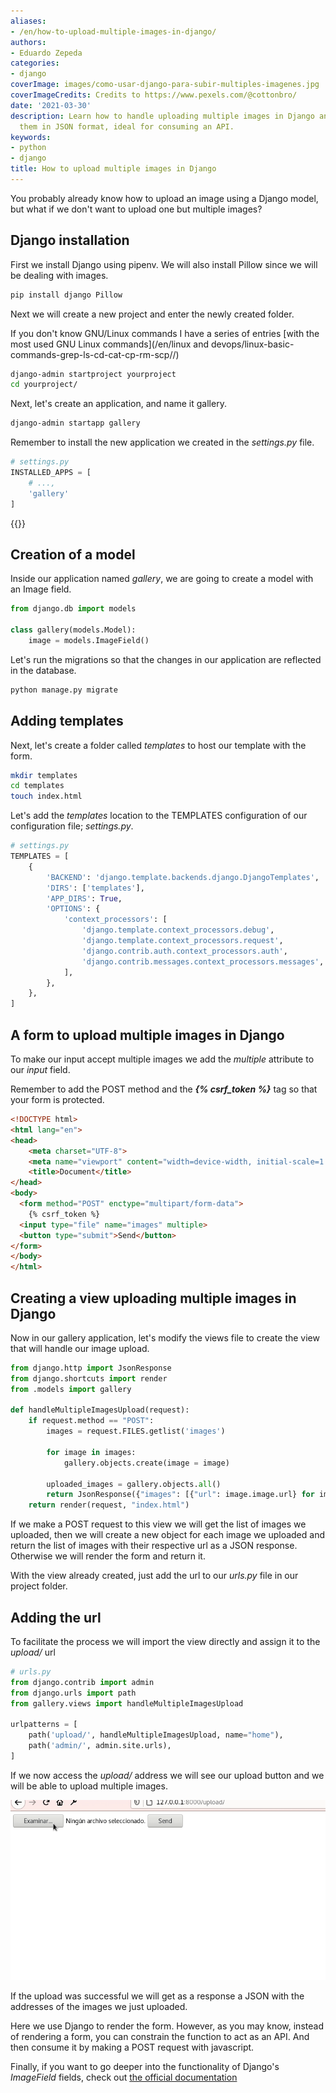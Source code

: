 ```yaml
---
aliases:
- /en/how-to-upload-multiple-images-in-django/
authors:
- Eduardo Zepeda
categories:
- django
coverImage: images/como-usar-django-para-subir-multiples-imagenes.jpg
coverImageCredits: Credits to https://www.pexels.com/@cottonbro/
date: '2021-03-30'
description: Learn how to handle uploading multiple images in Django and returning
  them in JSON format, ideal for consuming an API.
keywords:
- python
- django
title: How to upload multiple images in Django
---
```


You probably already know how to upload an image using a Django model, but what if we don't want to upload one but multiple images?

## Django installation

First we install Django using pipenv. We will also install Pillow since we will be dealing with images.

```bash
pip install django Pillow
```

Next we will create a new project and enter the newly created folder.

If you don't know GNU/Linux commands I have a series of entries [with the most used GNU Linux commands](/en/linux and devops/linux-basic-commands-grep-ls-cd-cat-cp-rm-scp//)

```bash
django-admin startproject yourproject
cd yourproject/
```

Next, let's create an application, and name it gallery.

```bash
django-admin startapp gallery
```

Remember to install the new application we created in the _settings.py_ file.

```python
# settings.py
INSTALLED_APPS = [
    # ...,
    'gallery'
]
```

{{<ad>}}

## Creation of a model

Inside our application named _gallery_, we are going to create a model with an Image field.

```python
from django.db import models

class gallery(models.Model):
    image = models.ImageField()
```

Let's run the migrations so that the changes in our application are reflected in the database.

```bash
python manage.py migrate
```

## Adding templates

Next, let's create a folder called _templates_ to host our template with the form.

```bash
mkdir templates
cd templates
touch index.html
```

Let's add the _templates_ location to the TEMPLATES configuration of our configuration file; _settings.py_.

```python
# settings.py
TEMPLATES = [
    {
        'BACKEND': 'django.template.backends.django.DjangoTemplates',
        'DIRS': ['templates'],
        'APP_DIRS': True,
        'OPTIONS': {
            'context_processors': [
                'django.template.context_processors.debug',
                'django.template.context_processors.request',
                'django.contrib.auth.context_processors.auth',
                'django.contrib.messages.context_processors.messages',
            ],
        },
    },
]
```

## A form to upload multiple images in Django

To make our input accept multiple images we add the _multiple_ attribute to our _input_ field.

Remember to add the POST method and the **_{% csrf_token %}_** tag so that your form is protected.

```html
<!DOCTYPE html>
<html lang="en">
<head>
    <meta charset="UTF-8">
    <meta name="viewport" content="width=device-width, initial-scale=1.0">
    <title>Document</title>
</head>
<body>
  <form method="POST" enctype="multipart/form-data">
    {% csrf_token %}
  <input type="file" name="images" multiple>
  <button type="submit">Send</button>
</form>    
</body>
</html>
```

## Creating a view uploading multiple images in Django

Now in our gallery application, let's modify the views file to create the view that will handle our image upload.

```python
from django.http import JsonResponse
from django.shortcuts import render
from .models import gallery

def handleMultipleImagesUpload(request):
    if request.method == "POST":
        images = request.FILES.getlist('images')

        for image in images:
            gallery.objects.create(image = image)

        uploaded_images = gallery.objects.all()
        return JsonResponse({"images": [{"url": image.image.url} for image in uploaded_images]})
    return render(request, "index.html")
```

If we make a POST request to this view we will get the list of images we uploaded, then we will create a new object for each image we uploaded and return the list of images with their respective url as a JSON response. Otherwise we will render the form and return it.

With the view already created, just add the url to our _urls.py_ file in our project folder.

## Adding the url

To facilitate the process we will import the view directly and assign it to the _upload/_ url

```python
# urls.py
from django.contrib import admin
from django.urls import path
from gallery.views import handleMultipleImagesUpload

urlpatterns = [
    path('upload/', handleMultipleImagesUpload, name="home"),
    path('admin/', admin.site.urls),
]
```

If we now access the _upload/_ address we will see our upload button and we will be able to upload multiple images.

![multiple-image-upload in django](images/subida-multiple-de-imagenes.gif)

If the upload was successful we will get as a response a JSON with the addresses of the images we just uploaded.

Here we use Django to render the form. However, as you may know, instead of rendering a form, you can constrain the function to act as an API. And then consume it by making a POST request with javascript.

Finally, if you want to go deeper into the functionality of Django's _ImageField_ fields, check out [the official documentation](https://docs.djangoproject.com/en/3.1/ref/models/fields/)